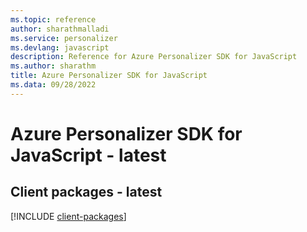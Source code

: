 ```yaml
---
ms.topic: reference
author: sharathmalladi
ms.service: personalizer
ms.devlang: javascript
description: Reference for Azure Personalizer SDK for JavaScript
ms.author: sharathm
title: Azure Personalizer SDK for JavaScript
ms.data: 09/28/2022
---
```

# Azure Personalizer SDK for JavaScript - latest

## Client packages - latest
[!INCLUDE [client-packages](personalizer-client-index.md)]